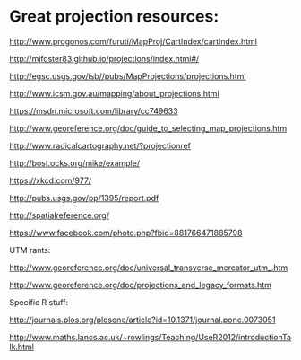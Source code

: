 # Great projection resources: 

http://www.progonos.com/furuti/MapProj/CartIndex/cartIndex.html

http://mjfoster83.github.io/projections/index.html#/

http://egsc.usgs.gov/isb//pubs/MapProjections/projections.html  

http://www.icsm.gov.au/mapping/about_projections.html

https://msdn.microsoft.com/library/cc749633

http://www.georeference.org/doc/guide_to_selecting_map_projections.htm

http://www.radicalcartography.net/?projectionref

http://bost.ocks.org/mike/example/

https://xkcd.com/977/

http://pubs.usgs.gov/pp/1395/report.pdf

http://spatialreference.org/

https://www.facebook.com/photo.php?fbid=881766471885798

UTM rants: 

http://www.georeference.org/doc/universal_transverse_mercator_utm_.htm

http://www.georeference.org/doc/projections_and_legacy_formats.htm




Specific R stuff: 

http://journals.plos.org/plosone/article?id=10.1371/journal.pone.0073051

http://www.maths.lancs.ac.uk/~rowlings/Teaching/UseR2012/introductionTalk.html
